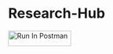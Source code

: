 # Research-Hub

[<img src="https://run.pstmn.io/button.svg" alt="Run In Postman" style="width: 128px; height: 32px;">](https://app.getpostman.com/run-collection/25495148-783b1dd4-9108-4c0a-bac5-2dbe5be29453?action=collection%2Ffork&source=rip_markdown&collection-url=entityId%3D25495148-783b1dd4-9108-4c0a-bac5-2dbe5be29453%26entityType%3Dcollection%26workspaceId%3Da4ce8c89-01f1-4b1f-91bb-6a89a7c1db44)